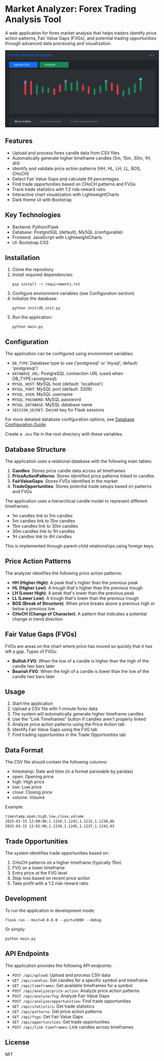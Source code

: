 # Market Analyzer: Forex Trading Analysis Tool

A web application for forex market analysis that helps traders identify price action patterns, Fair Value Gaps (FVGs), and potential trading opportunities through advanced data processing and visualization.

![Market Analyzer](static/img/market_analyzer_screenshot.png)

## Features

- Upload and process forex candle data from CSV files
- Automatically generate higher timeframe candles (5m, 15m, 30m, 1H, 4H)
- Identify and validate price action patterns (HH, HL, LH, LL, BOS, CHoCH)
- Detect Fair Value Gaps and calculate fill percentages
- Find trade opportunities based on CHoCH patterns and FVGs
- Track trade statistics with 1:2 risk-reward ratio
- Interactive chart visualization with LightweightCharts
- Dark theme UI with Bootstrap

## Key Technologies

- Backend: Python/Flask
- Database: PostgreSQL (default), MySQL (configurable)
- Frontend: JavaScript with LightweightCharts
- UI: Bootstrap CSS

## Installation

1. Clone the repository
2. Install required dependencies:
   ```
   pip install -r requirements.txt
   ```
3. Configure environment variables (see Configuration section)
4. Initialize the database:
   ```
   python init/db_init.py
   ```
5. Run the application:
   ```
   python main.py
   ```

## Configuration

The application can be configured using environment variables:

- `DB_TYPE`: Database type to use ('postgresql' or 'mysql', default: 'postgresql')
- `DATABASE_URL`: PostgreSQL connection URL (used when DB_TYPE=postgresql)
- `MYSQL_HOST`: MySQL host (default: 'localhost')
- `MYSQL_PORT`: MySQL port (default: 3306)
- `MYSQL_USER`: MySQL username
- `MYSQL_PASSWORD`: MySQL password
- `MYSQL_DATABASE`: MySQL database name
- `SESSION_SECRET`: Secret key for Flask sessions

For more detailed database configuration options, see [Database Configuration Guide](docs/database_config.md).

Create a `.env` file in the root directory with these variables.

## Database Structure

The application uses a relational database with the following main tables:

1. **Candles**: Stores price candle data across all timeframes
2. **PriceActionPatterns**: Stores identified price patterns linked to candles
3. **FairValueGaps**: Stores FVGs identified in the market
4. **TradeOpportunities**: Stores potential trade setups based on patterns and FVGs

The application uses a hierarchical candle model to represent different timeframes:
- 1m candles link to 5m candles
- 5m candles link to 15m candles
- 15m candles link to 30m candles
- 30m candles link to 1H candles
- 1H candles link to 4H candles

This is implemented through parent-child relationships using foreign keys.

## Price Action Patterns

The analyzer identifies the following price action patterns:

- **HH (Higher High)**: A peak that's higher than the previous peak
- **HL (Higher Low)**: A trough that's higher than the previous trough
- **LH (Lower High)**: A peak that's lower than the previous peak
- **LL (Lower Low)**: A trough that's lower than the previous trough
- **BOS (Break of Structure)**: When price breaks above a previous high or below a previous low
- **CHoCH (Change of Character)**: A pattern that indicates a potential change in trend direction

## Fair Value Gaps (FVGs)

FVGs are areas on the chart where price has moved so quickly that it has left a gap. Types of FVGs:

- **Bullish FVG**: When the low of a candle is higher than the high of the candle two bars later
- **Bearish FVG**: When the high of a candle is lower than the low of the candle two bars later

## Usage

1. Start the application
2. Upload a CSV file with 1-minute forex data
3. The system will automatically generate higher timeframe candles
4. Use the "Link Timeframes" button if candles aren't properly linked
5. Analyze price action patterns using the Price Action tab
6. Identify Fair Value Gaps using the FVG tab
7. Find trading opportunities in the Trade Opportunities tab

## Data Format

The CSV file should contain the following columns:
- timestamp: Date and time (in a format parseable by pandas)
- open: Opening price
- high: High price
- low: Low price
- close: Closing price
- volume: Volume

Example:
```
timestamp,open,high,low,close,volume
2025-03-15 12:00:00,1.1234,1.1241,1.1232,1.1238,86
2025-03-15 12:01:00,1.1238,1.1245,1.1237,1.1243,93
```

## Trade Opportunities

The system identifies trade opportunities based on:
1. CHoCH patterns on a higher timeframe (typically 15m)
2. FVG on a lower timeframe
3. Entry price at the FVG level
4. Stop loss based on recent price action
5. Take profit with a 1:2 risk-reward ratio

## Development

To run the application in development mode:
```
flask run --host=0.0.0.0 --port=5000 --debug
```

Or simply:
```
python main.py
```

## API Endpoints

The application provides the following API endpoints:

- `POST /api/upload`: Upload and process CSV data
- `GET /api/candles`: Get candles for a specific symbol and timeframe
- `GET /api/timeframes`: Get available timeframes for a symbol
- `POST /api/analyze/price-action`: Analyze price action patterns
- `POST /api/analyze/fvg`: Analyze Fair Value Gaps
- `POST /api/analyze/opportunities`: Find trade opportunities
- `GET /api/statistics`: Get trade statistics
- `GET /api/patterns`: Get price action patterns
- `GET /api/fvgs`: Get Fair Value Gaps
- `GET /api/opportunities`: Get trade opportunities
- `POST /api/link-timeframes`: Link candles across timeframes

## License

MIT
